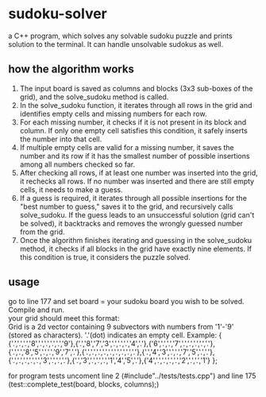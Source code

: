 # sudoku-solver
a C++ program, which solves any solvable sudoku puzzle and prints solution to the terminal.
It can handle unsolvable sudokus as well.


## how the algorithm works
1) The input board is saved as columns and blocks (3x3 sub-boxes of the grid), and the solve_sudoku method is called.
2) In the solve_sudoku function, it iterates through all rows in the grid and identifies empty cells and missing numbers for each row.
3) For each missing number, it checks if it is not present in its block and column. If only one empty cell satisfies this condition, it safely inserts the number into that cell.
4) If multiple empty cells are valid for a missing number, it saves the number and its row if it has the smallest number of possible insertions among all numbers checked so far.
5) After checking all rows, if at least one number was inserted into the grid, it rechecks all rows. If no number was inserted and there are still empty cells, it needs to make a guess.
6) If a guess is required, it iterates through all possible insertions for the "best number to guess," saves it to the grid, and recursively calls solve_sudoku. If the guess leads to an unsuccessful solution (grid can't be solved), it backtracks and removes the wrongly guessed number from the grid.
7) Once the algorithm finishes iterating and guessing in the solve_sudoku method, it checks if all blocks in the grid have exactly nine elements. If this condition is true, it considers the puzzle solved.

## usage
go to line 177 and set board =  your sudoku board you wish to be solved. Compile and run.<br>
your grid should meet this format:<br> Grid is a 2d vector containing 9 subvectors with numbers from '1'-'9' (stored as characters). '.'(dot) indicates an empty cell. Example: { {'.','.','.','8','.','.','.','.','9'},{'.','8','7','3','.','.','.','4','.'},{'6','.','.','7','.','.','.','.','.'},{'.','.','8','5','.','.','9','7','.'},{'.','.','.','.','.','.','.','.','.'},{'.','4','3','.','.','7','5','.','.'},{'.','.','.','.','.','3','.','.','.'},{'.','3','.','.','.','1','4','5','.'},{'4','.','.','.','.','2','.','.','1'} }; <br>

for program tests uncoment line 2 (#include"../tests/tests.cpp") and line 175 (test::complete_test(board, blocks, columns);)
